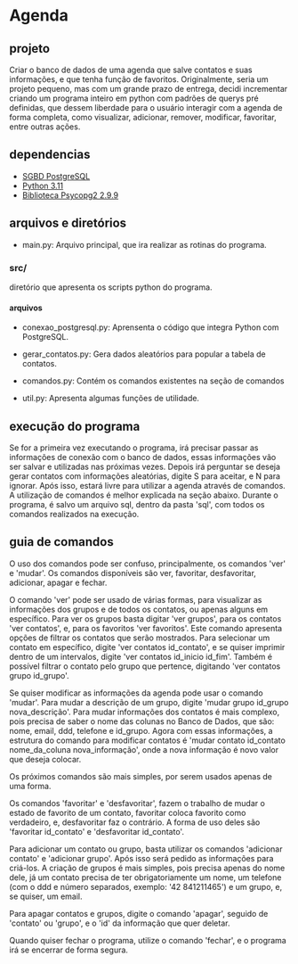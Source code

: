 # Agenda

## projeto

Criar o banco de dados de uma agenda que salve contatos e suas informações, e que tenha função de favoritos.
Originalmente, seria um projeto pequeno, mas com um grande prazo de entrega, decidi incrementar criando um programa
inteiro em python com padrões de querys pré definidas, que dessem liberdade para o usuário interagir com a agenda de forma
completa, como visualizar, adicionar, remover, modificar, favoritar, entre outras ações.

## dependencias

- [SGBD PostgreSQL](https://www.postgresql.org/)
- [Python 3.11](https://www.python.org/)
- [Biblioteca Psycopg2 2.9.9](https://pypi.org/project/psycopg2/2.9.9/)

## arquivos e diretórios

- main.py: Arquivo principal, que ira realizar as rotinas do programa.

### src/

diretório que apresenta os scripts python do programa.

#### arquivos

- conexao_postgresql.py: Aprensenta o código que integra Python com PostgreSQL.

- gerar_contatos.py: Gera dados aleatórios para popular a tabela de contatos.

- comandos.py: Contém os comandos existentes na seção de comandos

- util.py: Apresenta algumas funções de utilidade.

## execução do programa

Se for a primeira vez executando o programa, irá precisar passar as informações de conexão com o banco de dados, essas informações
vão ser salvar e utilizadas nas próximas vezes. Depois irá perguntar se deseja gerar contatos com informações aleatórias, digite S
para aceitar, e N para ignorar. Após isso, estará livre para utilizar a agenda através de comandos. A utilização de comandos é
melhor explicada na seção abaixo. Durante o programa, é salvo um arquivo sql, dentro da pasta 'sql', com todos os comandos realizados
na execução.

## guia de comandos

O uso dos comandos pode ser confuso, principalmente, os comandos 'ver' e 'mudar'.
Os comandos disponíveis são ver, favoritar, desfavoritar, adicionar, apagar e fechar.

O comando 'ver' pode ser usado de várias formas, para visualizar as informações dos grupos e de todos os contatos, ou apenas
alguns em específico. Para ver os grupos basta digitar 'ver grupos', para os contatos 'ver contatos', e, para os favoritos 'ver favoritos'.
Este comando apresenta opções de filtrar os contatos que serão mostrados. Para selecionar um contato em específico,
digite 'ver contatos id_contato', e se quiser imprimir dentro de um intervalos, digite 'ver contatos id_inicio id_fim'.
Também é possível filtrar o contato pelo grupo que pertence, digitando 'ver contatos grupo id_grupo'.

Se quiser modificar as informações da agenda pode usar o comando 'mudar'. Para mudar a descrição de um grupo, digite
'mudar grupo id_grupo nova_descrição'. Para mudar informações dos contatos é mais complexo, pois precisa de saber o nome
das colunas no Banco de Dados, que são: nome, email, ddd, telefone e id_grupo. Agora com essas informações, a estrutura
do comando para modificar contatos é 'mudar contato id_contato nome_da_coluna nova_informação', onde a nova informação é
novo valor que deseja colocar.

Os próximos comandos são mais simples, por serem usados apenas de uma forma.

Os comandos 'favoritar' e 'desfavoritar', fazem o trabalho de mudar o estado de favorito de um contato,
favoritar coloca favorito como verdadeiro, e, desfavoritar faz o contrário. A forma de uso
deles são 'favoritar id_contato' e 'desfavoritar id_contato'.

Para adicionar um contato ou grupo, basta utilizar os comandos 'adicionar contato' e 'adicionar grupo'.
Após isso será pedido as informações para criá-los. A criação de grupos é mais simples, pois precisa apenas do nome dele,
já um contato precisa de ter obrigatoriamente um nome, um telefone (com o ddd e número separados, exemplo: '42 841211465')
e um grupo, e, se quiser, um email.

Para apagar contatos e grupos, digite o comando 'apagar', seguido de 'contato' ou 'grupo', e o 'id' da informação que quer deletar.

Quando quiser fechar o programa, utilize o comando 'fechar', e o programa irá se encerrar de forma segura.